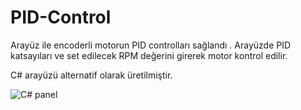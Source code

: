 # PID-Control
Arayüz ile encoderli motorun PID controlları sağlandı . Arayüzde PID katsayıları ve set edilecek RPM değerini girerek motor kontrol edilir.

C# arayüzü alternatif olarak üretilmiştir.


![C# panel](https://user-images.githubusercontent.com/49341225/137779932-ae9679ce-8172-4aa4-88ee-fbfff8dcab02.png)
